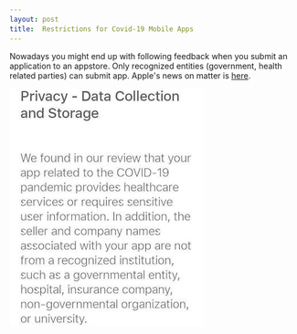 ```yaml
---
layout: post
title:  Restrictions for Covid-19 Mobile Apps
---
```


Nowadays you might end up with following feedback when you submit an application to an appstore.
Only recognized entities (government, health related parties) can submit app. Apple's news on matter is <a href="https://developer.apple.com/news/?id=03142020a" target="_blank">here</a>.

![Restriction Feedback](/assets/images/restricted_app.jpg)

